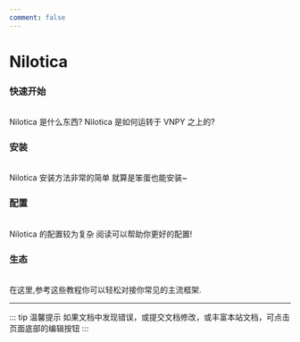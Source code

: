 ```yaml
---
comment: false
---
```

# Nilotica

### 快速开始
<br>
<NCard title="🤔 了解Nilotica" link="../guide/nilotica">
Nilotica 是什么东西? Nilotica 是如何运转于 VNPY 之上的?
</NCard>

### 安装
<br>
<NCard title="🚀 安装Nilotica" link="">
Nilotica 安装方法非常的简单 就算是笨蛋也能安装~
</NCard>

### 配置
<br>
<NCard title="📑 配置Nilotica" link="">
Nilotica 的配置较为复杂 阅读可以帮助你更好的配置!
</NCard>

### 生态
<br>
<NCard title="🔗 对接Nilotica" link="">
在这里,参考这些教程你可以轻松对接你常见的主流框架.
</NCard>

---
::: tip 温馨提示
如果文档中发现错误，或提交文档修改，或丰富本站文档，可点击页面底部的编辑按钮
:::